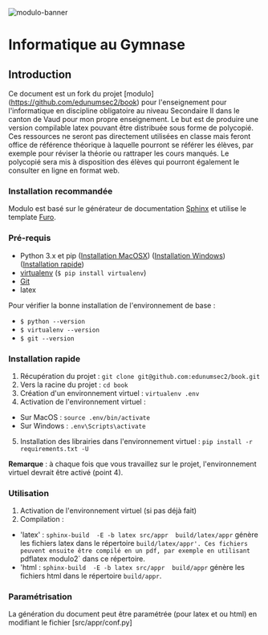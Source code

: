 ![modulo-banner](https://github.com/edunumsec2/modulo2/blob/main/source/_static/assets/modulo-head-banner.svg)

# Informatique au Gymnase

## Introduction

Ce document est un fork du projet [modulo] (https://github.com/edunumsec2/book) pour l'enseignement pour
l'informatique en discipline obligatoire au
niveau Secondaire II dans le canton de Vaud pour mon propre enseignement. Le but est de produire une version
compilable latex pouvant être distribuée sous forme de polycopié. Ces ressources ne seront pas directement
utilisées en classe mais feront office de référence théorique à laquelle pourront se référer les élèves,
par exemple pour réviser la théorie ou rattraper les cours manqués. Le polycopié sera mis à disposition des élèves
qui pourront également le consulter en ligne en format web.


### Installation recommandée

Modulo est basé sur le générateur de documentation [Sphinx](https://www.sphinx-doc.org/en/master/) et utilise le template [Furo](https://github.com/pradyunsg/furo).

### Pré-requis

- Python 3.x et pip ([Installation MacOSX](https://docs.python-guide.org/starting/install3/osx/)) ([Installation Windows](https://docs.python-guide.org/starting/install3/win/)) ([Installation rapide](https://www.python.org/downloads/))
- [virtualenv](https://virtualenv.pypa.io/en/latest/) (`$ pip install virtualenv`)
- [Git](https://git-scm.com/book/en/v2/Getting-Started-Installing-Git)
- latex

Pour vérifier la bonne installation de l'environnement de base :
- `$ python --version`
- `$ virtualenv --version`
- `$ git --version`



### Installation rapide

1. Récupération du projet : `git clone git@github.com:edunumsec2/book.git`
2. Vers la racine du projet : `cd book` 
3. Création d'un environnement virtuel : `virtualenv .env`
4. Activation de l'environnement virtuel : 
  - Sur MacOS : `source .env/bin/activate`
  - Sur Windows : `.env\Scripts\activate`
5. Installation des librairies dans l'environnement virtuel : `pip install -r requirements.txt -U`

**Remarque** : à chaque fois que vous travaillez sur le projet, l'environnement virtuel devrait être activé (point 4).

### Utilisation

1. Activation de l'environnement virtuel (si pas déjà fait)
2. Compilation :
  - 'latex' : `sphinx-build  -E -b latex src/appr  build/latex/appr` génère les fichiers latex dans le répertoire `build/latex/appr'. Ces fichiers peuvent ensuite être compilé en un pdf, par exemple en utilisant
  `pdflatex modulo2` dans ce répertoire. 
  - 'html : `sphinx-build  -E -b latex src/appr  build/appr` génère les fichiers html dans le répertoire `build/appr`.


### Paramétrisation
La génération du document peut être paramétrée (pour latex et ou html) en modifiant le fichier [src/appr/conf.py]